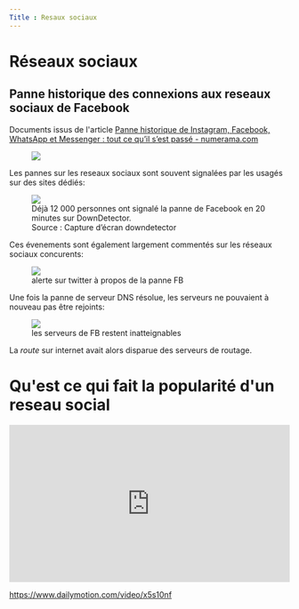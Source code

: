 ```yaml
---
Title : Resaux sociaux
---
```

# Réseaux sociaux

## Panne historique des connexions aux reseaux sociaux de Facebook
Documents issus de l'article [Panne historique de Instagram, Facebook, WhatsApp et Messenger : tout ce qu’il s’est passé - numerama.com](https://www.numerama.com/tech/744753-instagram-messenger-facebook-et-whatsapp-sont-en-panne-vous-netes-pas-les-seuls.html)

<figure>
  <a href="https://youtu.be/TUO5-ct-X1Y">
  <img src = "../images/20min.png">
  <figure></figure>
</a>
</figure>

Les pannes sur les reseaux sociaux sont souvent signalées par les usagés sur des sites dédiés:

<figure>
  <img src = "../images/downdetector.png">
  <figcaption>Déjà 12 000 personnes ont signalé la panne de Facebook en 20 minutes sur DownDetector. <br>Source : Capture d’écran downdetector</figcaption>
</figure>

Ces évenements sont également largement commentés sur les réseaux sociaux concurents:

<figure>
  <img src = "../images/FB_DNS.png">
  <figcaption>alerte sur twitter à propos de la panne FB</figcaption>
</figure>

Une fois la panne de serveur DNS résolue, les serveurs ne pouvaient à nouveau pas être rejoints:

<figure>
  <img src = "../images/FB_routage.png">
  <figcaption>les serveurs de FB restent inatteignables</figcaption>
</figure>

La *route* sur internet avait alors disparue des serveurs de routage.



# Qu'est ce qui fait la popularité d'un reseau social 
<div style="position:relative;padding-bottom:56.25%;height:0;overflow:hidden;"> <iframe style="width:100%;height:100%;position:absolute;left:0px;top:0px;overflow:hidden" frameborder="0" type="text/html" src="https://www.dailymotion.com/embed/video/x5s10nf" width="100%" height="100%" allowfullscreen > </iframe> </div>

https://www.dailymotion.com/video/x5s10nf

